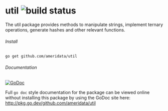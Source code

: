 # util ![build status](https://travis-ci.org/ameridata/util.svg?branch=master)
The util package provides methods to manipulate strings, implement ternary operations, 
generate hashes and other relevant functions. 

###### Install
`go get github.com/ameridata/util`

###### Documentation 
[![GoDoc](https://godoc.org/github.com/ameridata/util?status.svg)](http://godoc.org/github.com/ameridata/util)

Full `go doc` style documentation for the package can be viewed online without
installing this package by using the GoDoc site here: 
http://pkg.go.dev/github.com/ameridata/util